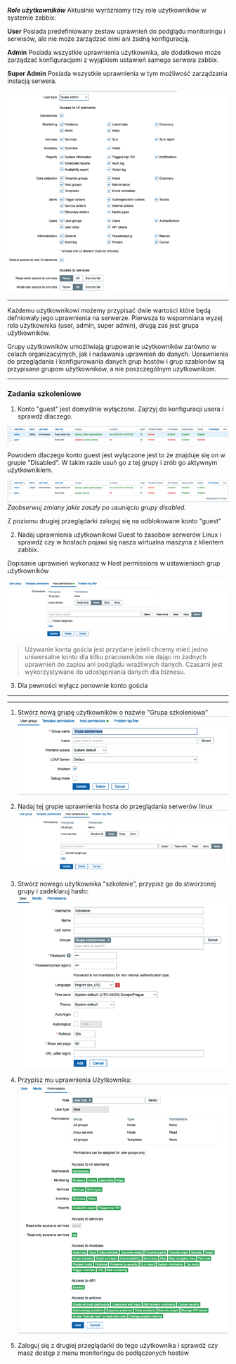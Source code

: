 
***Role użytkowników***
Aktualnie wyrózniamy trzy role użytkowników w systemie zabbix:

**User**
  Posiada predefiniowany zestaw uprawnień do podglądu monitoringu i serwisów, ale nie może zarządzać nimi ani żadną konfiguracją. 

**Admin**
 Posiada wszystkie uprawnienia użytkownika, ale dodatkowo może zarządzać konfiguracjami z wyjątkiem ustawień samego serwera zabbix. 

**Super Admin**
  Posiada wszystkie uprawnienia w tym możliwość zarządzania instacją serwera. 


![Zabbix](/grafiki/users_1.png)
___

Każdemu użytkownikowi możemy przypisać dwie wartości które będą defniowały jego uprawnienia na serwerze. Pierwsza to wspomniana wyzej rola użytkownika (user, admin, super admin), drugą zaś jest grupa użytkowników. 

Grupy użytkowników umożliwiają grupowanie użytkowników zarówno w celach organizacyjnych, jak i nadawania uprawnień do danych. Uprawnienia do przeglądania i konfigurowania danych grup hostów i grup szablonów są przypisane grupom użytkowników, a nie poszczególnym użytkownikom.

___
### Zadania szkoleniowe 

1. Konto "guest" jest domyślnie wyłączone. Zajrzyj do konfiguracji usera i sprawdź dlaczego. 

![Zabbix](/grafiki/users_3.png)

Powodem dlaczego konto guest jest wyłączone jest to że znajduje się on w grupie "Disabled". W takim razie usuń go z tej grupy i zrób go aktywnym użytkownikiem. 

![Zabbix](/grafiki/users_2.png)
*Zaobserwuj zmiany jakie zaszły po usunięciu grupy disabled.*

Z poziomu drugiej przeglądarki zaloguj się na odblokowane konto "guest"

2. Nadaj uprawnienia użytkownikowi Guest to zasobów serwerów Linux i sprawdź czy w hostach pojawi się nasza wirtualna maszyna z klientem zabbix.

Dopisanie uprawnień wykonasz w Host permissions w ustawieniach grup użytkowników


![Zabbix](/grafiki/users_4.png)


>Używanie konta gościa jest przydane jeżeli chcemy mieć jedno uniwersalne konto dla kilku pracowników nie dając im żadnych uprawnień do zapisu ani podglądu wrażliwych danych. Czasami jest wykorzystywane do udostępniania danych dla biznesu. 

3. Dla pewności wyłącz ponownie konto gościa
___


___

1. Stwórz nową grupę użytkowników o nazwie "Grupa szkoleniowa"
   ![Zabbix](/grafiki/users_5.png)
   
   
2. Nadaj tej grupie uprawnienia hosta do przeglądania serwerów linux
![Zabbix](/grafiki/users_6.png)

3. Stwórz nowego użytkownika "szkolenie", przypisz go do stworzonej grupy i zadeklaruj hasło:  
   ![Zabbix](/grafiki/users_7.png)
4.  Przypisz mu uprawnienia Użytkownika:
   ![Zabbix](/grafiki/users_8.png)

5. Zaloguj się z drugiej przeglądarki do tego użytkownika i sprawdź czy masz dostęp z menu monitoringu do podłączonych hostów 